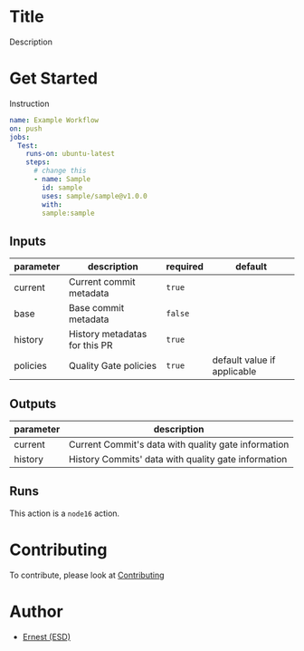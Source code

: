 # Title

Description

# Get Started

Instruction

```yaml
name: Example Workflow
on: push
jobs:
  Test:
    runs-on: ubuntu-latest
    steps:
      # change this
      - name: Sample
        id: sample
        uses: sample/sample@v1.0.0
        with:
        sample:sample
```

<!-- prettier-ignore-start -->
<!-- action-docs-inputs -->
## Inputs

| parameter | description | required | default |
| --- | --- | --- | --- |
| current | Current commit metadata | `true` |  |
| base | Base commit metadata | `false` |  |
| history | History metadatas for this PR | `true` |  |
| policies | Quality Gate policies | `true` | default value if applicable |
<!-- action-docs-inputs -->

<!-- action-docs-outputs -->
## Outputs

| parameter | description |
| --- | --- |
| current | Current Commit's data with quality gate information |
| history | History Commits' data with quality gate information |
<!-- action-docs-outputs -->

<!-- action-docs-runs -->
## Runs

This action is a `node16` action.
<!-- action-docs-runs -->

<!-- prettier-ignore-end -->

# Contributing

To contribute, please look at [Contributing](./Contributing.md)

# Author

- [Ernest (ESD)](mailto:ernest@tr8.io)
